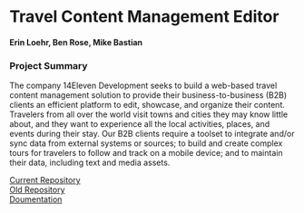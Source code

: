 # Travel Content Management Editor
#### Erin Loehr, Ben Rose, Mike Bastian

### Project Summary  
The company 14Eleven Development seeks to build a web-based travel content management solution to provide their business-to-business (B2B) 
clients an efficient platform to edit, showcase, and organize their content. Travelers from all over the world visit towns and cities they may 
know little about, and they want to experience all the local activities, places, and events during their stay. Our B2B clients require a 
toolset to integrate and/or sync data from external systems or sources; to build and create complex tours for travelers to follow and track on 
a mobile device; and to maintain their data, including text and media assets.

[Current Repository](https://github.com/bcrose/TCME-Code)  
[Old Repository](https://github.com/erincloehr/Travel-Content-Management-Editor-Code)  
[Doumentation](https://github.com/erincloehr/Travel-Content-Management-Editor)  
